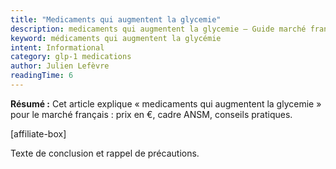 ```yaml
---
title: "Medicaments qui augmentent la glycemie"
description: medicaments qui augmentent la glycemie — Guide marché français.
keyword: médicaments qui augmentent la glycémie
intent: Informational
category: glp-1 medications
author: Julien Lefèvre
readingTime: 6
---
```

**Résumé :** Cet article explique « medicaments qui augmentent la glycemie » pour le marché français : prix en €, cadre ANSM, conseils pratiques.


[affiliate-box]

Texte de conclusion et rappel de précautions.

























































